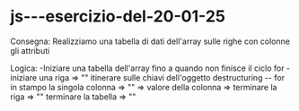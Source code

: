 # js---esercizio-del-20-01-25

Consegna:
Realizziamo una tabella di dati dell'array sulle righe con colonne gli attributi

Logica:
-Iniziare una tabella dell'array fino a quando non finisce il ciclo for
-iniziare una riga => "<tr>"
itinerare sulle chiavi dell'oggetto
destructuring -- for in
stampo la singola colonna
=> "<td>"
=> valore della colonna
=> </td>
terminare la riga => "</tr>"
terminare la tabella => "</table>"
